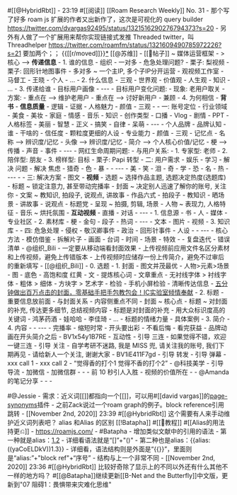 #[[@HybridRbt]]
    - 23:19 #[[阅读]] [[Roam Research Weekly]] No. 31
        - 那个写了好多 roam js 扩展的作者又出新作了，这次是可视化的 query builder https://twitter.com/dvargas92495/status/1321516290276794373?s=20
        - 另外有人做了一个扩展用来帮你实现链接式发推 Threaded twitter，叫 Threadhelper https://twitter.com/roamfm/status/1321609490785972226?s=21
要加两个；； {{[[r/moved]]}}[*](((Z8XscXqVq)))
[[@苏维]]
    - [[📝帖子]] ~ 媒体运营框架
        - > 核心 --> **传递信息**
            - 1. 谁的信息
                - 组织
                    - 一对多
                        - 危急处理问题?
                        - 栗子: 梨视频
                        - 栗子: 回形针地图事件
                    - 多对多 ~ 一个主IP, 多个子IP分开运营
                        - 观视频工作室
                        - 马督工
                        - 王晓
                - 个人
                - ...
            - 2. 什么信息
                - 三观
                    - 世界观
                    - 价值观
                    - 人生观
                - 知识
                - ...
            - 3. 传递给谁
                - 目标用户画像
                - ---
                - 目标用户变化问题:
                    - 现象: 老用户取关
                    - 方案:
                        - 重点在 --> 维护老用户
                        - 重点在 --> 讨好新用户
                        - 兼顾
            - 4. 为何相信
                - **背书**
                - **信息质量**
                    - 逻辑
                    - 证据
                - 人格魅力
                    - 颜值
                    - 三观
        - 
        - 一: 账号定位
            - 行业领域
                - 美食
                - 美妆
                - 家庭
                - 情感
                - 音乐
                - 知识
            - 创作类型
                - 口播
                - Vlog
                - 剧情
                - PPT
            - 人格标签
                - 美丽
                - 智慧
                - 正义
                - 搞笑
                - 自律
                - 呆萌
            - ---
            - 个人品牌
                - 品牌认知
                    - 谁
                    - 干啥的
                    - 信任度
                        - 颗粒度更细的人设
                        - 专业能力
                        - 颜值
                        - 三观
                - 记忆点
                    - 名称 --> 辨识度/记忆
                    - 头像 --> 辨识度/记忆
                    - 简介 --> 个人核心价值/记忆
                    - 梗 --> 传播
                    - 声音
                    - 事件
            - ---
            - 网红生命周期问题:
                - 与用户关系:
                    - 1. 专家型: 老师
                    - 2. 陪伴型: 朋友
                    - 3. 榜样型: 目标
                - 栗子: Papi 转型
        - 二: 用户需求
            - 娱乐
            - 学习
                - 解决 问题
                - 解决 焦虑
            - 猎奇
                - 色
                - 暴
                - 
            - ---
            - 美
            - 笑
            - 泪
            - 奇
            - 学
            - 恐
            - 名
            - 热
            - ---
            - 
        - 三: 解决方案
            - 图文
            - **视频**
                - 选题 ~ 选择作品主题, 选题决定热度(选题库)
                - 标题 ~ 锁定注意力, 甚至带动完播率
                - 封面 ~ 决定别人迅速了解你的账号, 关注你
                - 文案 ~ 教知识, 拍段子, 说观点, 讲故事
                    - 作品六式
                        - 拍段子
                        - 教知识
                        - 晒场景
                        - 讲故事
                        - 说观点
                        - 标题党
                - 呈现 ~ 拍摄, 剪辑, 场景
                - 人物 ~ 表现力, 人格特征
                - 音乐 ~ 烘托氛围
            - **互动视频**
            - 直播
            - 对话
            - ---
            - 1. 信息源
                - 书
                - 人
                - 媒体
                - 专业社区
            - 2. 素材库
                - 梗
                - 金句
                - 段子
                - 热词
                - ---
                - 文本
                - 图片
                - 视频
            - 3. 知识库
                - 
        - 四: 危急处理
            - 侵权
                - 敬汉卿事件
            - 政治
                - 回形针事件
            - 人设
                - 
        - ---
        - 核心方法
            - 模仿借鉴
                - 拆解片子
                    - 画面
                    - 台词
                    - 时间
                    - 场景
                    - 特效
                    - 
            - 复盘迭代
        - 错误清单
            - @组织_Bili
                - 一定要从移动端看封面效果
                - 上传视频前应用文件名区分素材和上传视频，避免上传错版本
                - 上传视频时应储存一份上传简介，避免不过审后的重新填写
        - [[@组织_Bili]]
            - 0. 选题
            - 1. 封面
                - 图文并茂最优
                    - 人物>元素>场景
                - 图
                    - 底色
                        - 高饱和度 红黄
                - 文
                    - 提炼核心词
                    - 文章重点
                    - 无衬线字体 > 衬线字体
                    - 粗体 > 细体
                    - 方块字 > 艺术字
                - 检验
                    - 手机小屏检验
                    - 清晰传达信息
                - [五分钟做出百万点击的封面，零基础手把手包教包会！IC实验室倾情奉献](https://www.bilibili.com/video/BV1tt4y1i7vs)
            - 2. 标题
                - 重要信息放前面
                - 与封面关系
                    - 内容侧重点不同
                        - 封面 ~ 核心点
                        - 标题 ~ 对封面的补充, 传达更多细节, 总结视频内容
                        - 标题是对封面的补充
                - 用大众标识度高的关键词
                    - 鸿茅药酒
                    - 娃哈哈
                    - 李佳琦
                    - ...
                - 标题的情绪力量
                    - 具体案例
            - 3. 简介
            - 4. 内容
                - 
            - ---
            - 完播率
                - 缩短时常
                - 开头要出彩
                    - 不看后悔
                    - 看完获益
                - 品牌动画在开头简介之后
                    - BV1x54y1B7RE
            - 互动性
                - 引导 三连
                    - 如果觉得不错，欢迎一键三连
                - 引导 关注
                    - 自学考研不迷路, 我是 MISS 兜, 请关注我的账号, 我们下期再见
                    - 请给新人一个关注, 谢谢大家
                        - BV1iE411F7gd
                - 引导 转发
                - 引导 弹幕
                    - xxx call 1
                    - xxx call 2
                    - “觉得香的打个1 觉得不香的打个2”
                        - @科技美学
                - 引导 导流
                    - 加微信
                    - 加微信群
            - -
            - 前 10 秒引人入胜
                - 视频的价值所在
        - 
        - @Amanda 的笔记分享
            - [](https://images-iswi.oss-cn-beijing.aliyuncs.com/RoamR/201030_3.jpg)
            - [](https://images-iswi.oss-cn-beijing.aliyuncs.com/RoamR/201030_2.jpg)
            - [](https://images-iswi.oss-cn-beijing.aliyuncs.com/RoamR/201030_1.jpg)

#@Jessie
    - 需求：近义词[[]]都指向一个[[]]，可以用#[[david vargas]]的[page-synonyms](https://roam.davidvargas.me/extensions/page-synonyms/)插件
        - 之前Zack说过一个roam graph的例子。block reference引用跳转
            - [[November 2nd, 2020]] 23:39 #[[@HybridRbt]] 这个需要有人来手动维护近义词列表吧？
alias 和Alias 的区别 [[!Batapha]] #[[📘教程]] #[[Alias的用法持更⎌]]
    - https://roamjs.com/
    - #Batapha
        - 增加类似文献中的引用的语法
        - 第一种就是alias：[1.2](((yaCoELDkV)))
            - 详细看语法就是“[]”+"()"
        - 第二种也是alias：{{alias:((yaCoELDkV))1.3}}
            - 详细看，语法结构则是外面是“{{}}”，里面则是“alias:”+"block ref"+“序号”
            - 结构与上一个非常不同 
                - [[November 2nd, 2020]] 23:36 #[[@HybridRbt]] 比较好奇除了显示上的不同以外还有什么其他不一样的地方吗？
#[[@Batapha]]继续更新[[B-Net and the Butterfly]]中文版，更新到"07 阻碍1：畏惧带来灾难化思维"

